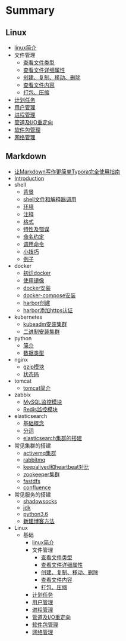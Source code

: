 # Summary

## Linux
* [linux简介](Linux/基础/linux简介.md)
* 文件管理
    * [查看文件类型](Linux/基础/文件管理/查看文件类型.md)
    * [查看文件详细属性](Linux/基础/文件管理/查看文件详细属性.md)
    * [创建、复制、移动、删除](Linux/基础/文件管理/zsgc.md)
    * [查看文件内容](Linux/基础/文件管理/查看文件内容.md)
    * [打包、压缩](Linux/基础/文件管理/打包压缩.md)
* [计划任务](Linux/基础/计划任务.md)
* [用户管理](Linux/基础/用户管理.md)
* [进程管理](Linux/基础/进程管理.md)
* [管道及I/O重定向](Linux/基础/管道及I-O重定向.md)
* [软件包管理](Linux/基础/软件包管理.md)
* [网络管理](Linux/基础/网络管理.md)

## Markdown
* [让Markdown写作更简单Typora完全使用指南](markdown/让Markdown写作更简单Typora完全使用指南.md)
* [Introduction](README.md)
* shell
    * [背景](shell/背景.md)
    * [shell文件和解释器调用](shell/Shell文件和解释器调用.md)
    * [环境](shell/环境.md)
    * [注释](shell/注释.md)
    * [格式](shell/格式.md)
    * [特性及错误](shell/特性及错误.md)
    * [命名约定](shell/命名约定.md)
    * [调用命令](shell/调用命令.md)
    * [小技巧](shell/小技巧.md)
    * [例子](shell/例子.md)
* docker
    * [初识docker](docker/初识docker.md)
    * [使用镜像](docker/使用镜像.md)
    * [docker安装](docker/docker安装.md)
    * [docker-compose安装](docker/docker-compose安装.md)
    * [harbor创建](docker/harbor创建.md)
    * [harbor添加https认证](docker/harbor添加https认证.md)
* kubernetes
    * [kubeadm安装集群](kubernetes/使用kubeadm工具快速安装kubernetes集群.md)
    * [二进制安装集群](kubernetes/以二进制文件方式安装kubernetes集群.md)
* python
    * [简介](python/简介.md)
    * [数据类型](python/数据类型.md)
* nginx
    * [gzip模块](nginx/gzip.md)
    * [状态码](nginx/状态码.md)
* tomcat
    * [tomcat简介](tomcat/tomcat简介.md)
* zabbix
    * [MySQL监控模块](zabbix/MySQL监控模块.md)
    * [Redis监控模块](zabbix/Redis监控模块.md)
* elasticsearch
    * [基础概念](elasticsearch/基础概念.md)
    * [分词](elasticsearch/分词.md)
    * [elasticsearch集群的搭建](elasticsearch/centos7.6下elasticsearch7.2集群搭建步骤.md)
* 常见集群的搭建
    * [activemq集群](常见集群的搭建/activemq5.15.9集群搭建步骤.md)
    * [rabbitmq](常见集群的搭建/centos7安装rabbitmq-3.7.9.md)
    * [keepalived和heartbeat对比](常见集群的搭建/keepalived和heartbeat对比.md)
    * [zookeeper集群](常见集群的搭建/zookeeper3.4.14集群搭建步骤.md)
    * [fastdfs](常见集群的搭建/分布式FastDfs+nginx缓存高可用集群构建.md)
    * [confluence](常见集群的搭建/基于docker搭建confluence.md)
* 常见服务的搭建
    * [shadowsocks](常见服务的搭建/centos7下搭建shadowsocks.md)
    * [jdk](常见服务的搭建/centos下配置jdk的环境变量.md)
    * [python3.6](常见服务的搭建/安装python3-6.md)
    * [新建博客方法](常见服务的搭建/新建博客方法.md)
* Linux
    * 基础
        * [linux简介](Linux/基础/linux简介.md)
        * 文件管理
            * [查看文件类型](Linux/基础/文件管理/查看文件类型.md)
            * [查看文件详细属性](Linux/基础/文件管理/查看文件详细属性.md)
            * [创建、复制、移动、删除](Linux/基础/文件管理/zsgc.md)
            * [查看文件内容](Linux/基础/文件管理/查看文件内容.md)
            * [打包、压缩](Linux/基础/文件管理/打包压缩.md)
        * [计划任务](Linux/基础/计划任务.md)
        * [用户管理](Linux/基础/用户管理.md)
        * [进程管理](Linux/基础/进程管理.md)
        * [管道及I/O重定向](Linux/基础/管道及I-O重定向.md)
        * [软件包管理](Linux/基础/软件包管理.md)
        * [网络管理](Linux/基础/网络管理.md)

